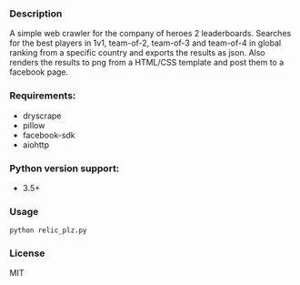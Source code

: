 ### Description

A simple web crawler for the company of heroes 2 leaderboards.
Searches for the best players in 1v1, team-of-2, team-of-3 and team-of-4
in global ranking from a specific country and exports the results as json.
Also renders the results to png from a HTML/CSS template
and post them to a facebook page.

### Requirements:

- dryscrape
- pillow
- facebook-sdk
- aiohttp

### Python version support:

- 3.5+

### Usage

```
python relic_plz.py
```

### License

MIT
